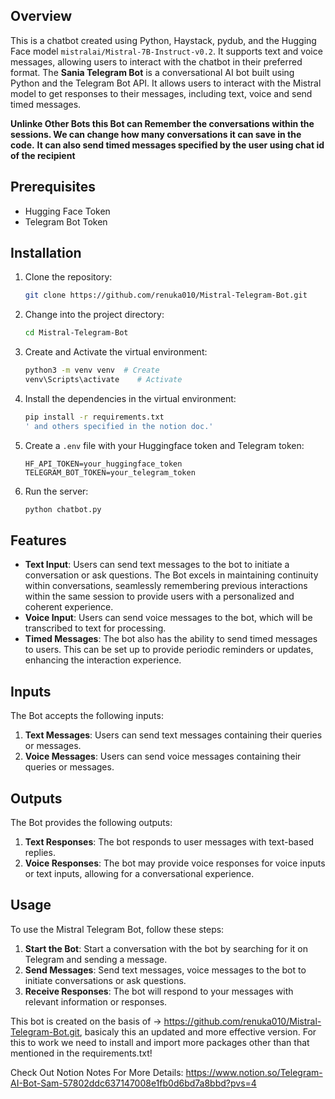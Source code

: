 ## Overview

This is a chatbot created using Python, Haystack, pydub, and the Hugging Face model `mistralai/Mistral-7B-Instruct-v0.2`. It supports text and voice messages, allowing users to interact with the chatbot in their preferred format.
The **Sania Telegram Bot** is a conversational AI bot built using Python and the Telegram Bot API. It allows users to interact with the Mistral model to get responses to their messages, including text, voice and send timed messages.

**Unlinke Other Bots this Bot can Remember the conversations within the sessions. We can change how many conversations it can save in the code.**
**It can also send timed messages specified by the user using chat id of the recipient**

## Prerequisites

- Hugging Face Token
- Telegram Bot Token

## Installation

1. Clone the repository:
    ```bash
    git clone https://github.com/renuka010/Mistral-Telegram-Bot.git
    ```
2. Change into the project directory:
    ```bash
    cd Mistral-Telegram-Bot
    ```
3. Create and Activate the virtual environment:
    ```bash
    python3 -m venv venv  # Create
    venv\Scripts\activate    # Activate
    ```
4. Install the dependencies in the virtual environment:
    ```bash
    pip install -r requirements.txt
    ' and others specified in the notion doc.'
    ```
5. Create a `.env` file with your Huggingface token and Telegram token:
    ```
    HF_API_TOKEN=your_huggingface_token
    TELEGRAM_BOT_TOKEN=your_telegram_token
    ```
6. Run the server:
    ```bash
    python chatbot.py
    ```

## Features

- **Text Input**: Users can send text messages to the bot to initiate a conversation or ask questions. The Bot excels in maintaining continuity within conversations, seamlessly remembering previous interactions within the same session to provide users with a personalized and coherent experience.
- **Voice Input**: Users can send voice messages to the bot, which will be transcribed to text for processing.
- **Timed Messages**: The bot also has the ability to send timed messages to users. This can be set up to provide periodic reminders or updates, enhancing the interaction experience.

## Inputs

The Bot accepts the following inputs:

1. **Text Messages**: Users can send text messages containing their queries or messages.
2. **Voice Messages**: Users can send voice messages containing their queries or messages.

## Outputs

The Bot provides the following outputs:

1. **Text Responses**: The bot responds to user messages with text-based replies.
2. **Voice Responses**: The bot may provide voice responses for voice inputs or text inputs, allowing for a conversational experience.

## Usage

To use the Mistral Telegram Bot, follow these steps:

1. **Start the Bot**: Start a conversation with the bot by searching for it on Telegram and sending a message.
2. **Send Messages**: Send text messages, voice messages to the bot to initiate conversations or ask questions.
3. **Receive Responses**: The bot will respond to your messages with relevant information or responses.


This bot is created on the basis of -> https://github.com/renuka010/Mistral-Telegram-Bot.git, basicaly this an updated and more effective version.
For this to work we need to install and import more packages other than that mentioned in the requirements.txt!

Check Out Notion Notes For More Details:
https://www.notion.so/Telegram-AI-Bot-Sam-57802ddc637147008e1fb0d6bd7a8bbd?pvs=4
